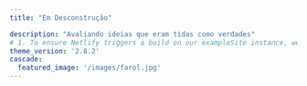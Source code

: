```yaml
---
title: "Em Desconstrução"

description: "Avaliando ideias que eram tidas como verdades"
# 1. To ensure Netlify triggers a build on our exampleSite instance, we need to change a file in the exampleSite directory.
theme_version: '2.8.2'
cascade:
  featured_image: '/images/farol.jpg'
---
```

